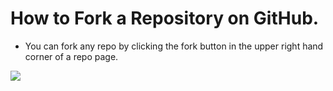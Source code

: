 # How to Fork a Repository on GitHub.
- You can fork any repo by clicking the fork button in the upper right hand corner of a repo page.
<img src="https://www.earthdatascience.org/images/earth-analytics/git-version-control/git-fork-emphasis.png"/>
